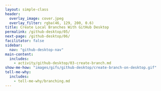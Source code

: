 ```yaml
---
layout: simple-class
header:
  overlay_image: cover.jpeg
  overlay_filter: rgba(46, 129, 200, 0.6)
title: Create Local Branches With GitHub Desktop
permalink: /github-desktop/05/
next-page: /github-desktop/06/
facilitator: false
sidebar:
  nav: "github-desktop-nav"
main-content:
  includes:
    - activity/github-desktop/03-create-branch.md
show-me-how: "images/gifs/github-desktop/create-branch-on-desktop.gif"
tell-me-why:
  includes:
    - tell-me-why/branching.md
---
```

